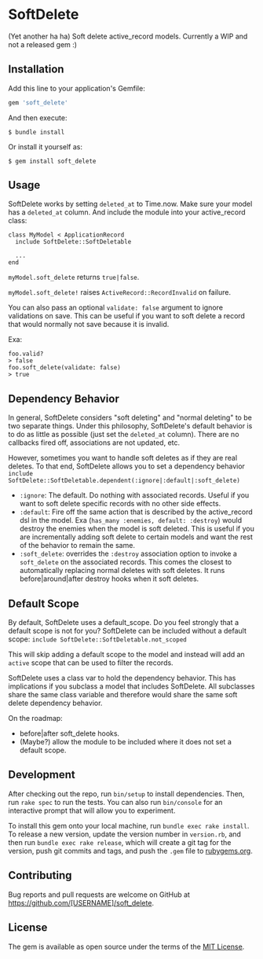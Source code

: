 # SoftDelete

(Yet another ha ha) Soft delete active_record models.  Currently a WIP and not a released gem :)

## Installation

Add this line to your application's Gemfile:

```ruby
gem 'soft_delete'
```

And then execute:

    $ bundle install

Or install it yourself as:

    $ gem install soft_delete

## Usage

SoftDelete works by setting `deleted_at` to Time.now.  Make sure your model has a `deleted_at` column.  And include the module into your active_record class:

```
class MyModel < ApplicationRecord
  include SoftDelete::SoftDeletable

  ...
end
```

`myModel.soft_delete` returns `true|false`.

`myModel.soft_delete!` raises `ActiveRecord::RecordInvalid` on failure.

You can also pass an optional `validate: false` argument to ignore validations on save.  This can be useful if you want to soft delete a record that would normally not save because it is invalid.

Exa:

```
foo.valid?
> false
foo.soft_delete(validate: false)
> true
```

## Dependency Behavior
In general, SoftDelete considers "soft deleting" and "normal deleting" to be two separate things.  Under this philosophy, SoftDelete's default behavior is to do as little as possible (just set the `deleted_at` column).  There are no callbacks fired off, associations are not updated, etc.

However, sometimes you want to handle soft deletes as if they are real deletes.  To that end, SoftDelete allows you to set a dependency behavior
`include SoftDelete::SoftDeletable.dependent(:ignore|:default|:soft_delete)`
* `:ignore`: The default.  Do nothing with associated records.  Useful if you want to soft delete specific records with no other side effects.
* `:default`: Fire off the same action that is described by the active_record dsl in the model.  Exa (`has_many :enemies, default: :destroy`) would destroy the enemies when the model is soft deleted.  This is useful if you are incrementally adding soft delete to certain models and want the rest of the behavior to remain the same.
* `:soft_delete`: overrides the `:destroy` association option to invoke a `soft_delete` on the associated records.  This comes the closest to automatically replacing normal deletes with soft deletes.  It runs before|around|after destroy hooks when it soft deletes.


## Default Scope
By default, SoftDelete uses a default_scope.  Do you feel strongly that a default scope is not for you?  SoftDelete can be included without a default scope:
`include SoftDelete::SoftDeletable.not_scoped`

This will skip adding a default scope to the model and instead will add an `active` scope that can be used to filter the records.

SoftDelete uses a class var to hold the dependency behavior.  This has implications if you subclass a model that includes SoftDelete.  All subclasses share the same class variable and therefore would share the same soft delete dependency behavior.

On the roadmap:
* before|after soft_delete hooks.
* (Maybe?) allow the module to be included where it does not set a default scope.

## Development

After checking out the repo, run `bin/setup` to install dependencies. Then, run `rake spec` to run the tests. You can also run `bin/console` for an interactive prompt that will allow you to experiment.

To install this gem onto your local machine, run `bundle exec rake install`. To release a new version, update the version number in `version.rb`, and then run `bundle exec rake release`, which will create a git tag for the version, push git commits and tags, and push the `.gem` file to [rubygems.org](https://rubygems.org).

## Contributing

Bug reports and pull requests are welcome on GitHub at https://github.com/[USERNAME]/soft_delete.


## License

The gem is available as open source under the terms of the [MIT License](https://opensource.org/licenses/MIT).
